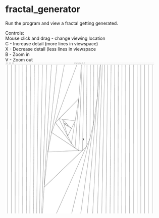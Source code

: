 # fractal_generator  

Run the program and view a fractal getting generated.  

Controls:  
Mouse click and drag  - change viewing location  
C                     - Increase detail (more lines in viewspace)  
X                     - Decrease detail (less lines in viewspace  
B                     - Zoom in  
V                     - Zoom out  
![alt text](https://github.com/bllarrison/fractal_generator/blob/master/ex_gifs/Ex3.gif)
